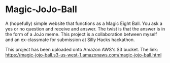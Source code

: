 # Magic-JoJo-Ball
A (hopefully) simple website that functions as a Magic Eight Ball. You ask a yes or no question and receive and answer. The twist is that the answer is in the form of a JoJo meme.
This project is a collaboration between myself and an ex-classmate for submission at Silly Hacks hackathon.

This project has been uploaded onto Amazon AWS's S3 bucket. 
The link: https://magic-jojo-ball.s3-us-west-1.amazonaws.com/magic-jojo-ball.html
